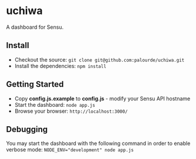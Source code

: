 # uchiwa

A dashboard for Sensu.

## Install

* Checkout the source: `git clone git@github.com:palourde/uchiwa.git`
* Install the dependencies: `npm install`

## Getting Started

* Copy **config.js.example** to **config.js** - modify your Sensu API hostname
* Start the dashboard: `node app.js`
* Browse your browser: `http://localhost:3000/`

## Debugging
You may start the dashboard with the following command in order to enable verbose mode: `NODE_ENV="development" node app.js`
